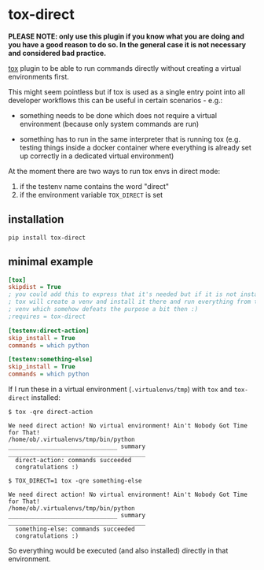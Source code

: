 # tox-direct

**PLEASE NOTE: only use this plugin if you know what you are doing and you have a good reason to do so. In the general case it is not necessary and considered bad practice.**

[tox](https://tox.readthedocs.io) plugin to be able to run commands directly without creating a virtual environments first.

This might seem pointless but if tox is used as a single entry point into all developer workflows this can be useful in certain scenarios - e.g.:
 
* something needs to be done which does not require a virtual environment (because only system commands are run) 
+ something has to run in the same interpreter that is running tox (e.g. testing things inside a docker container where everything is already set up correctly in a dedicated virtual environment)

At the moment there are two ways to run tox envs in direct mode:

1. if the testenv name contains the word "direct"
2. if the environment variable `TOX_DIRECT` is set

## installation

    pip install tox-direct

## minimal example

```ini
[tox]
skipdist = True
; you could add this to express that it's needed but if it is not installed
; tox will create a venv and install it there and run everything from that
; venv which somehow defeats the purpose a bit then :)
;requires = tox-direct

[testenv:direct-action]
skip_install = True
commands = which python

[testenv:something-else]
skip_install = True
commands = which python
```

If I run these in a virtual environment (`.virtualenvs/tmp`) with `tox` and `tox-direct` installed:

```text
$ tox -qre direct-action  

We need direct action! No virtual environment! Ain't Nobody Got Time for That!
/home/ob/.virtualenvs/tmp/bin/python
_______________________________ summary _______________________________________
  direct-action: commands succeeded
  congratulations :)
```

```text
$ TOX_DIRECT=1 tox -qre something-else

We need direct action! No virtual environment! Ain't Nobody Got Time for That!
/home/ob/.virtualenvs/tmp/bin/python
_______________________________ summary _______________________________________
  something-else: commands succeeded
  congratulations :)
```

So everything would be executed (and also installed) directly in that environment.
